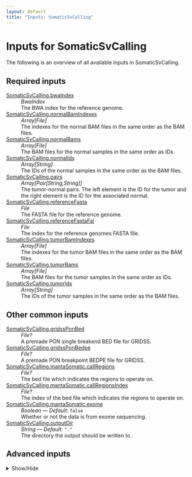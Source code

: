 ```yaml
---
layout: default
title: "Inputs: SomaticSvCalling"
---
```


# Inputs for SomaticSvCalling

The following is an overview of all available inputs in
SomaticSvCalling.


## Required inputs
<dl>
<dt id="SomaticSvCalling.bwaIndex"><a href="#SomaticSvCalling.bwaIndex">SomaticSvCalling.bwaIndex</a></dt>
<dd>
    <i>BwaIndex </i><br />
    The BWA index for the reference genome.
</dd>
<dt id="SomaticSvCalling.normalBamIndexes"><a href="#SomaticSvCalling.normalBamIndexes">SomaticSvCalling.normalBamIndexes</a></dt>
<dd>
    <i>Array[File] </i><br />
    The indexes for the normal BAM files in the same order as the BAM files.
</dd>
<dt id="SomaticSvCalling.normalBams"><a href="#SomaticSvCalling.normalBams">SomaticSvCalling.normalBams</a></dt>
<dd>
    <i>Array[File] </i><br />
    The BAM files for the normal samples in the same order as IDs.
</dd>
<dt id="SomaticSvCalling.normalIds"><a href="#SomaticSvCalling.normalIds">SomaticSvCalling.normalIds</a></dt>
<dd>
    <i>Array[String] </i><br />
    The IDs of the normal samples in the same order as the BAM files.
</dd>
<dt id="SomaticSvCalling.pairs"><a href="#SomaticSvCalling.pairs">SomaticSvCalling.pairs</a></dt>
<dd>
    <i>Array[Pair[String,String]] </i><br />
    The tumor-normal pairs. The left element is the ID for the tumor and the right element is the ID for the associated normal.
</dd>
<dt id="SomaticSvCalling.referenceFasta"><a href="#SomaticSvCalling.referenceFasta">SomaticSvCalling.referenceFasta</a></dt>
<dd>
    <i>File </i><br />
    The FASTA file for the reference genome.
</dd>
<dt id="SomaticSvCalling.referenceFastaFai"><a href="#SomaticSvCalling.referenceFastaFai">SomaticSvCalling.referenceFastaFai</a></dt>
<dd>
    <i>File </i><br />
    The index for the reference genomes FASTA file.
</dd>
<dt id="SomaticSvCalling.tumorBamIndexes"><a href="#SomaticSvCalling.tumorBamIndexes">SomaticSvCalling.tumorBamIndexes</a></dt>
<dd>
    <i>Array[File] </i><br />
    The indexes for the tumor BAM files in the same order as the BAM files.
</dd>
<dt id="SomaticSvCalling.tumorBams"><a href="#SomaticSvCalling.tumorBams">SomaticSvCalling.tumorBams</a></dt>
<dd>
    <i>Array[File] </i><br />
    The BAM files for the tumor samples in the same order as IDs.
</dd>
<dt id="SomaticSvCalling.tumorIds"><a href="#SomaticSvCalling.tumorIds">SomaticSvCalling.tumorIds</a></dt>
<dd>
    <i>Array[String] </i><br />
    The IDs of the tumor samples in the same order as the BAM files.
</dd>
</dl>

## Other common inputs
<dl>
<dt id="SomaticSvCalling.gridssPonBed"><a href="#SomaticSvCalling.gridssPonBed">SomaticSvCalling.gridssPonBed</a></dt>
<dd>
    <i>File? </i><br />
    A premade PON single breakend BED file for GRIDSS.
</dd>
<dt id="SomaticSvCalling.gridssPonBedpe"><a href="#SomaticSvCalling.gridssPonBedpe">SomaticSvCalling.gridssPonBedpe</a></dt>
<dd>
    <i>File? </i><br />
    A premade PON breakpoint BEDPE file for GRIDSS.
</dd>
<dt id="SomaticSvCalling.mantaSomatic.callRegions"><a href="#SomaticSvCalling.mantaSomatic.callRegions">SomaticSvCalling.mantaSomatic.callRegions</a></dt>
<dd>
    <i>File? </i><br />
    The bed file which indicates the regions to operate on.
</dd>
<dt id="SomaticSvCalling.mantaSomatic.callRegionsIndex"><a href="#SomaticSvCalling.mantaSomatic.callRegionsIndex">SomaticSvCalling.mantaSomatic.callRegionsIndex</a></dt>
<dd>
    <i>File? </i><br />
    The index of the bed file which indicates the regions to operate on.
</dd>
<dt id="SomaticSvCalling.mantaSomatic.exome"><a href="#SomaticSvCalling.mantaSomatic.exome">SomaticSvCalling.mantaSomatic.exome</a></dt>
<dd>
    <i>Boolean </i><i>&mdash; Default:</i> <code>false</code><br />
    Whether or not the data is from exome sequencing.
</dd>
<dt id="SomaticSvCalling.outputDir"><a href="#SomaticSvCalling.outputDir">SomaticSvCalling.outputDir</a></dt>
<dd>
    <i>String </i><i>&mdash; Default:</i> <code>"."</code><br />
    The directory the output should be written to.
</dd>
</dl>

## Advanced inputs
<details>
<summary> Show/Hide </summary>
<dl>
<dt id="SomaticSvCalling.dellyBcfToVcf.dockerImage"><a href="#SomaticSvCalling.dellyBcfToVcf.dockerImage">SomaticSvCalling.dellyBcfToVcf.dockerImage</a></dt>
<dd>
    <i>String </i><i>&mdash; Default:</i> <code>"quay.io/biocontainers/bcftools:1.10.2--h4f4756c_2"</code><br />
    The docker image used for this task. Changing this may result in errors which the developers may choose not to address.
</dd>
<dt id="SomaticSvCalling.dellyBcfToVcf.exclude"><a href="#SomaticSvCalling.dellyBcfToVcf.exclude">SomaticSvCalling.dellyBcfToVcf.exclude</a></dt>
<dd>
    <i>String? </i><br />
    Exclude sites for which the expression is true (see man page for details).
</dd>
<dt id="SomaticSvCalling.dellyBcfToVcf.excludeUncalled"><a href="#SomaticSvCalling.dellyBcfToVcf.excludeUncalled">SomaticSvCalling.dellyBcfToVcf.excludeUncalled</a></dt>
<dd>
    <i>Boolean </i><i>&mdash; Default:</i> <code>false</code><br />
    Exclude sites without a called genotype (see man page for details).
</dd>
<dt id="SomaticSvCalling.dellyBcfToVcf.include"><a href="#SomaticSvCalling.dellyBcfToVcf.include">SomaticSvCalling.dellyBcfToVcf.include</a></dt>
<dd>
    <i>String? </i><br />
    Select sites for which the expression is true (see man page for details).
</dd>
<dt id="SomaticSvCalling.dellyBcfToVcf.memory"><a href="#SomaticSvCalling.dellyBcfToVcf.memory">SomaticSvCalling.dellyBcfToVcf.memory</a></dt>
<dd>
    <i>String </i><i>&mdash; Default:</i> <code>"256MiB"</code><br />
    The amount of memory this job will use.
</dd>
<dt id="SomaticSvCalling.dellyBcfToVcf.samples"><a href="#SomaticSvCalling.dellyBcfToVcf.samples">SomaticSvCalling.dellyBcfToVcf.samples</a></dt>
<dd>
    <i>Array[String] </i><i>&mdash; Default:</i> <code>[]</code><br />
    A list of sample names to include.
</dd>
<dt id="SomaticSvCalling.dellyBcfToVcf.timeMinutes"><a href="#SomaticSvCalling.dellyBcfToVcf.timeMinutes">SomaticSvCalling.dellyBcfToVcf.timeMinutes</a></dt>
<dd>
    <i>Int </i><i>&mdash; Default:</i> <code>1 + ceil(size(inputFile,"G"))</code><br />
    The maximum amount of time the job will run in minutes.
</dd>
<dt id="SomaticSvCalling.dellyCall.dockerImage"><a href="#SomaticSvCalling.dellyCall.dockerImage">SomaticSvCalling.dellyCall.dockerImage</a></dt>
<dd>
    <i>String </i><i>&mdash; Default:</i> <code>"quay.io/biocontainers/delly:1.1.6--ha41ced6_0"</code><br />
    The docker image used for this task. Changing this may result in errors which the developers may choose not to address.
</dd>
<dt id="SomaticSvCalling.dellyCall.genotypeBcf"><a href="#SomaticSvCalling.dellyCall.genotypeBcf">SomaticSvCalling.dellyCall.genotypeBcf</a></dt>
<dd>
    <i>File? </i><br />
    A BCF with SVs to get genotyped in the samples.
</dd>
<dt id="SomaticSvCalling.dellyCall.genotypeBcfIndex"><a href="#SomaticSvCalling.dellyCall.genotypeBcfIndex">SomaticSvCalling.dellyCall.genotypeBcfIndex</a></dt>
<dd>
    <i>File? </i><br />
    The index for the genotype BCF file.
</dd>
<dt id="SomaticSvCalling.dellyCall.memory"><a href="#SomaticSvCalling.dellyCall.memory">SomaticSvCalling.dellyCall.memory</a></dt>
<dd>
    <i>String </i><i>&mdash; Default:</i> <code>"15GiB"</code><br />
    The memory required to run the programs.
</dd>
<dt id="SomaticSvCalling.dellyCall.timeMinutes"><a href="#SomaticSvCalling.dellyCall.timeMinutes">SomaticSvCalling.dellyCall.timeMinutes</a></dt>
<dd>
    <i>Int </i><i>&mdash; Default:</i> <code>600</code><br />
    The maximum amount of time the job will run in minutes.
</dd>
<dt id="SomaticSvCalling.dellyGenotypeNormals.dockerImage"><a href="#SomaticSvCalling.dellyGenotypeNormals.dockerImage">SomaticSvCalling.dellyGenotypeNormals.dockerImage</a></dt>
<dd>
    <i>String </i><i>&mdash; Default:</i> <code>"quay.io/biocontainers/delly:1.1.6--ha41ced6_0"</code><br />
    The docker image used for this task. Changing this may result in errors which the developers may choose not to address.
</dd>
<dt id="SomaticSvCalling.dellyGenotypeNormals.memory"><a href="#SomaticSvCalling.dellyGenotypeNormals.memory">SomaticSvCalling.dellyGenotypeNormals.memory</a></dt>
<dd>
    <i>String </i><i>&mdash; Default:</i> <code>"15GiB"</code><br />
    The memory required to run the programs.
</dd>
<dt id="SomaticSvCalling.dellyGenotypeNormals.timeMinutes"><a href="#SomaticSvCalling.dellyGenotypeNormals.timeMinutes">SomaticSvCalling.dellyGenotypeNormals.timeMinutes</a></dt>
<dd>
    <i>Int </i><i>&mdash; Default:</i> <code>600</code><br />
    The maximum amount of time the job will run in minutes.
</dd>
<dt id="SomaticSvCalling.dellyPonFilter.dockerImage"><a href="#SomaticSvCalling.dellyPonFilter.dockerImage">SomaticSvCalling.dellyPonFilter.dockerImage</a></dt>
<dd>
    <i>String </i><i>&mdash; Default:</i> <code>"quay.io/biocontainers/delly:1.1.6--ha41ced6_0"</code><br />
    The docker image used for this task. Changing this may result in errors which the developers may choose not to address.
</dd>
<dt id="SomaticSvCalling.dellyPonFilter.memory"><a href="#SomaticSvCalling.dellyPonFilter.memory">SomaticSvCalling.dellyPonFilter.memory</a></dt>
<dd>
    <i>String </i><i>&mdash; Default:</i> <code>"15GiB"</code><br />
    The memory required to run the programs.
</dd>
<dt id="SomaticSvCalling.dellyPonFilter.timeMinutes"><a href="#SomaticSvCalling.dellyPonFilter.timeMinutes">SomaticSvCalling.dellyPonFilter.timeMinutes</a></dt>
<dd>
    <i>Int </i><i>&mdash; Default:</i> <code>300</code><br />
    The maximum amount of time the job will run in minutes.
</dd>
<dt id="SomaticSvCalling.dellySomaticFilter.dockerImage"><a href="#SomaticSvCalling.dellySomaticFilter.dockerImage">SomaticSvCalling.dellySomaticFilter.dockerImage</a></dt>
<dd>
    <i>String </i><i>&mdash; Default:</i> <code>"quay.io/biocontainers/delly:1.1.6--ha41ced6_0"</code><br />
    The docker image used for this task. Changing this may result in errors which the developers may choose not to address.
</dd>
<dt id="SomaticSvCalling.dellySomaticFilter.memory"><a href="#SomaticSvCalling.dellySomaticFilter.memory">SomaticSvCalling.dellySomaticFilter.memory</a></dt>
<dd>
    <i>String </i><i>&mdash; Default:</i> <code>"15GiB"</code><br />
    The memory required to run the programs.
</dd>
<dt id="SomaticSvCalling.dellySomaticFilter.timeMinutes"><a href="#SomaticSvCalling.dellySomaticFilter.timeMinutes">SomaticSvCalling.dellySomaticFilter.timeMinutes</a></dt>
<dd>
    <i>Int </i><i>&mdash; Default:</i> <code>300</code><br />
    The maximum amount of time the job will run in minutes.
</dd>
<dt id="SomaticSvCalling.filterGridssPon.dockerImage"><a href="#SomaticSvCalling.filterGridssPon.dockerImage">SomaticSvCalling.filterGridssPon.dockerImage</a></dt>
<dd>
    <i>String </i><i>&mdash; Default:</i> <code>"quay.io/biowdl/gridss:2.12.2"</code><br />
    The docker image used for this task. Changing this may result in errors which the developers may choose not to address.
</dd>
<dt id="SomaticSvCalling.filterGridssPon.memory"><a href="#SomaticSvCalling.filterGridssPon.memory">SomaticSvCalling.filterGridssPon.memory</a></dt>
<dd>
    <i>String </i><i>&mdash; Default:</i> <code>"1GiB"</code><br />
    The amount of memory this job will use.
</dd>
<dt id="SomaticSvCalling.filterGridssPon.minimumScore"><a href="#SomaticSvCalling.filterGridssPon.minimumScore">SomaticSvCalling.filterGridssPon.minimumScore</a></dt>
<dd>
    <i>Int </i><i>&mdash; Default:</i> <code>3</code><br />
    The minimum number normal samples an SV must have been found in to be kept.
</dd>
<dt id="SomaticSvCalling.filterGridssPon.timeMinutes"><a href="#SomaticSvCalling.filterGridssPon.timeMinutes">SomaticSvCalling.filterGridssPon.timeMinutes</a></dt>
<dd>
    <i>Int </i><i>&mdash; Default:</i> <code>20</code><br />
    The maximum amount of time the job will run in minutes.
</dd>
<dt id="SomaticSvCalling.generateGridssPon.dockerImage"><a href="#SomaticSvCalling.generateGridssPon.dockerImage">SomaticSvCalling.generateGridssPon.dockerImage</a></dt>
<dd>
    <i>String </i><i>&mdash; Default:</i> <code>"quay.io/biowdl/gridss:2.12.2"</code><br />
    The docker image used for this task. Changing this may result in errors which the developers may choose not to address.
</dd>
<dt id="SomaticSvCalling.generateGridssPon.javaXmx"><a href="#SomaticSvCalling.generateGridssPon.javaXmx">SomaticSvCalling.generateGridssPon.javaXmx</a></dt>
<dd>
    <i>String </i><i>&mdash; Default:</i> <code>"8G"</code><br />
    The maximum memory available to the program. Should be lower than `memory` to accommodate JVM overhead.
</dd>
<dt id="SomaticSvCalling.generateGridssPon.memory"><a href="#SomaticSvCalling.generateGridssPon.memory">SomaticSvCalling.generateGridssPon.memory</a></dt>
<dd>
    <i>String </i><i>&mdash; Default:</i> <code>"9GiB"</code><br />
    The amount of memory this job will use.
</dd>
<dt id="SomaticSvCalling.generateGridssPon.threads"><a href="#SomaticSvCalling.generateGridssPon.threads">SomaticSvCalling.generateGridssPon.threads</a></dt>
<dd>
    <i>Int </i><i>&mdash; Default:</i> <code>8</code><br />
    The number of the threads to use.
</dd>
<dt id="SomaticSvCalling.generateGridssPon.timeMinutes"><a href="#SomaticSvCalling.generateGridssPon.timeMinutes">SomaticSvCalling.generateGridssPon.timeMinutes</a></dt>
<dd>
    <i>Int </i><i>&mdash; Default:</i> <code>120</code><br />
    The maximum amount of time the job will run in minutes.
</dd>
<dt id="SomaticSvCalling.gridssSeparateSamples.dockerImage"><a href="#SomaticSvCalling.gridssSeparateSamples.dockerImage">SomaticSvCalling.gridssSeparateSamples.dockerImage</a></dt>
<dd>
    <i>String </i><i>&mdash; Default:</i> <code>"quay.io/biocontainers/bcftools:1.10.2--h4f4756c_2"</code><br />
    The docker image used for this task. Changing this may result in errors which the developers may choose not to address.
</dd>
<dt id="SomaticSvCalling.gridssSeparateSamples.exclude"><a href="#SomaticSvCalling.gridssSeparateSamples.exclude">SomaticSvCalling.gridssSeparateSamples.exclude</a></dt>
<dd>
    <i>String? </i><br />
    Exclude sites for which the expression is true (see man page for details).
</dd>
<dt id="SomaticSvCalling.gridssSeparateSamples.excludeUncalled"><a href="#SomaticSvCalling.gridssSeparateSamples.excludeUncalled">SomaticSvCalling.gridssSeparateSamples.excludeUncalled</a></dt>
<dd>
    <i>Boolean </i><i>&mdash; Default:</i> <code>false</code><br />
    Exclude sites without a called genotype (see man page for details).
</dd>
<dt id="SomaticSvCalling.gridssSeparateSamples.include"><a href="#SomaticSvCalling.gridssSeparateSamples.include">SomaticSvCalling.gridssSeparateSamples.include</a></dt>
<dd>
    <i>String? </i><br />
    Select sites for which the expression is true (see man page for details).
</dd>
<dt id="SomaticSvCalling.gridssSeparateSamples.memory"><a href="#SomaticSvCalling.gridssSeparateSamples.memory">SomaticSvCalling.gridssSeparateSamples.memory</a></dt>
<dd>
    <i>String </i><i>&mdash; Default:</i> <code>"256MiB"</code><br />
    The amount of memory this job will use.
</dd>
<dt id="SomaticSvCalling.gridssSeparateSamples.timeMinutes"><a href="#SomaticSvCalling.gridssSeparateSamples.timeMinutes">SomaticSvCalling.gridssSeparateSamples.timeMinutes</a></dt>
<dd>
    <i>Int </i><i>&mdash; Default:</i> <code>1 + ceil(size(inputFile,"G"))</code><br />
    The maximum amount of time the job will run in minutes.
</dd>
<dt id="SomaticSvCalling.gridssSomaticFilter.dockerImage"><a href="#SomaticSvCalling.gridssSomaticFilter.dockerImage">SomaticSvCalling.gridssSomaticFilter.dockerImage</a></dt>
<dd>
    <i>String </i><i>&mdash; Default:</i> <code>"quay.io/biowdl/gridss:2.12.2"</code><br />
    The docker image used for this task. Changing this may result in errors which the developers may choose not to address.
</dd>
<dt id="SomaticSvCalling.gridssSomaticFilter.memory"><a href="#SomaticSvCalling.gridssSomaticFilter.memory">SomaticSvCalling.gridssSomaticFilter.memory</a></dt>
<dd>
    <i>String </i><i>&mdash; Default:</i> <code>"16GiB"</code><br />
    The amount of memory this job will use.
</dd>
<dt id="SomaticSvCalling.gridssSomaticFilter.timeMinutes"><a href="#SomaticSvCalling.gridssSomaticFilter.timeMinutes">SomaticSvCalling.gridssSomaticFilter.timeMinutes</a></dt>
<dd>
    <i>Int </i><i>&mdash; Default:</i> <code>60</code><br />
    The maximum amount of time the job will run in minutes.
</dd>
<dt id="SomaticSvCalling.gridssSvTyped.dockerImage"><a href="#SomaticSvCalling.gridssSvTyped.dockerImage">SomaticSvCalling.gridssSvTyped.dockerImage</a></dt>
<dd>
    <i>String </i><i>&mdash; Default:</i> <code>"quay.io/biocontainers/bioconductor-structuralvariantannotation:1.10.0--r41hdfd78af_0"</code><br />
    The docker image used for this task. Changing this may result in errors which the developers may choose not to address.
</dd>
<dt id="SomaticSvCalling.gridssSvTyped.memory"><a href="#SomaticSvCalling.gridssSvTyped.memory">SomaticSvCalling.gridssSvTyped.memory</a></dt>
<dd>
    <i>String </i><i>&mdash; Default:</i> <code>"32GiB"</code><br />
    The amount of memory this job will use.
</dd>
<dt id="SomaticSvCalling.gridssSvTyped.timeMinutes"><a href="#SomaticSvCalling.gridssSvTyped.timeMinutes">SomaticSvCalling.gridssSvTyped.timeMinutes</a></dt>
<dd>
    <i>Int </i><i>&mdash; Default:</i> <code>240</code><br />
    The maximum amount of time the job will run in minutes.
</dd>
<dt id="SomaticSvCalling.groupedGridss.blacklistBed"><a href="#SomaticSvCalling.groupedGridss.blacklistBed">SomaticSvCalling.groupedGridss.blacklistBed</a></dt>
<dd>
    <i>File? </i><br />
    A bed file with blaclisted regins.
</dd>
<dt id="SomaticSvCalling.groupedGridss.dockerImage"><a href="#SomaticSvCalling.groupedGridss.dockerImage">SomaticSvCalling.groupedGridss.dockerImage</a></dt>
<dd>
    <i>String </i><i>&mdash; Default:</i> <code>"quay.io/biowdl/gridss:2.12.2"</code><br />
    The docker image used for this task. Changing this may result in errors which the developers may choose not to address.
</dd>
<dt id="SomaticSvCalling.groupedGridss.gridssProperties"><a href="#SomaticSvCalling.groupedGridss.gridssProperties">SomaticSvCalling.groupedGridss.gridssProperties</a></dt>
<dd>
    <i>File? </i><br />
    A properties file for gridss.
</dd>
<dt id="SomaticSvCalling.groupedGridss.jvmHeapSizeGb"><a href="#SomaticSvCalling.groupedGridss.jvmHeapSizeGb">SomaticSvCalling.groupedGridss.jvmHeapSizeGb</a></dt>
<dd>
    <i>Int </i><i>&mdash; Default:</i> <code>64</code><br />
    The size of JVM heap for assembly and variant calling
</dd>
<dt id="SomaticSvCalling.groupedGridss.nonJvmMemoryGb"><a href="#SomaticSvCalling.groupedGridss.nonJvmMemoryGb">SomaticSvCalling.groupedGridss.nonJvmMemoryGb</a></dt>
<dd>
    <i>Int </i><i>&mdash; Default:</i> <code>10</code><br />
    The amount of memory in Gb to be requested besides JVM memory.
</dd>
<dt id="SomaticSvCalling.groupedGridss.threads"><a href="#SomaticSvCalling.groupedGridss.threads">SomaticSvCalling.groupedGridss.threads</a></dt>
<dd>
    <i>Int </i><i>&mdash; Default:</i> <code>12</code><br />
    The number of the threads to use.
</dd>
<dt id="SomaticSvCalling.groupedGridss.timeMinutes"><a href="#SomaticSvCalling.groupedGridss.timeMinutes">SomaticSvCalling.groupedGridss.timeMinutes</a></dt>
<dd>
    <i>Int </i><i>&mdash; Default:</i> <code>ceil((7200 / threads)) + 1800</code><br />
    The maximum amount of time the job will run in minutes.
</dd>
<dt id="SomaticSvCalling.mantaSomatic.cores"><a href="#SomaticSvCalling.mantaSomatic.cores">SomaticSvCalling.mantaSomatic.cores</a></dt>
<dd>
    <i>Int </i><i>&mdash; Default:</i> <code>1</code><br />
    The number of cores to use.
</dd>
<dt id="SomaticSvCalling.mantaSomatic.dockerImage"><a href="#SomaticSvCalling.mantaSomatic.dockerImage">SomaticSvCalling.mantaSomatic.dockerImage</a></dt>
<dd>
    <i>String </i><i>&mdash; Default:</i> <code>"quay.io/biocontainers/manta:1.4.0--py27_1"</code><br />
    The docker image used for this task. Changing this may result in errors which the developers may choose not to address.
</dd>
<dt id="SomaticSvCalling.mantaSomatic.memoryGb"><a href="#SomaticSvCalling.mantaSomatic.memoryGb">SomaticSvCalling.mantaSomatic.memoryGb</a></dt>
<dd>
    <i>Int </i><i>&mdash; Default:</i> <code>4</code><br />
    The amount of memory this job will use in Gigabytes.
</dd>
<dt id="SomaticSvCalling.mantaSomatic.timeMinutes"><a href="#SomaticSvCalling.mantaSomatic.timeMinutes">SomaticSvCalling.mantaSomatic.timeMinutes</a></dt>
<dd>
    <i>Int </i><i>&mdash; Default:</i> <code>2880</code><br />
    The maximum amount of time the job will run in minutes.
</dd>
<dt id="SomaticSvCalling.normalPosition.dockerImage"><a href="#SomaticSvCalling.normalPosition.dockerImage">SomaticSvCalling.normalPosition.dockerImage</a></dt>
<dd>
    <i>String </i><i>&mdash; Default:</i> <code>"python@sha256:e0f6a4df17d5707637fa3557ab266f44dddc46ebfc82b0f1dbe725103961da4e"</code><br />
    The docker image used for this task. Changing this may result in errors which the developers may choose not to address.
</dd>
<dt id="SomaticSvCalling.normalPositionGridss.dockerImage"><a href="#SomaticSvCalling.normalPositionGridss.dockerImage">SomaticSvCalling.normalPositionGridss.dockerImage</a></dt>
<dd>
    <i>String </i><i>&mdash; Default:</i> <code>"python@sha256:e0f6a4df17d5707637fa3557ab266f44dddc46ebfc82b0f1dbe725103961da4e"</code><br />
    The docker image used for this task. Changing this may result in errors which the developers may choose not to address.
</dd>
<dt id="SomaticSvCalling.tumorPosition.dockerImage"><a href="#SomaticSvCalling.tumorPosition.dockerImage">SomaticSvCalling.tumorPosition.dockerImage</a></dt>
<dd>
    <i>String </i><i>&mdash; Default:</i> <code>"python@sha256:e0f6a4df17d5707637fa3557ab266f44dddc46ebfc82b0f1dbe725103961da4e"</code><br />
    The docker image used for this task. Changing this may result in errors which the developers may choose not to address.
</dd>
<dt id="SomaticSvCalling.tumorPositionGridss.dockerImage"><a href="#SomaticSvCalling.tumorPositionGridss.dockerImage">SomaticSvCalling.tumorPositionGridss.dockerImage</a></dt>
<dd>
    <i>String </i><i>&mdash; Default:</i> <code>"python@sha256:e0f6a4df17d5707637fa3557ab266f44dddc46ebfc82b0f1dbe725103961da4e"</code><br />
    The docker image used for this task. Changing this may result in errors which the developers may choose not to address.
</dd>
</dl>
</details>




